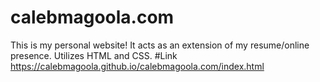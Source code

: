 # calebmagoola.com
This is my personal website! It acts as an extension of my resume/online presence. Utilizes HTML and CSS.
#Link
https://calebmagoola.github.io/calebmagoola.com/index.html
